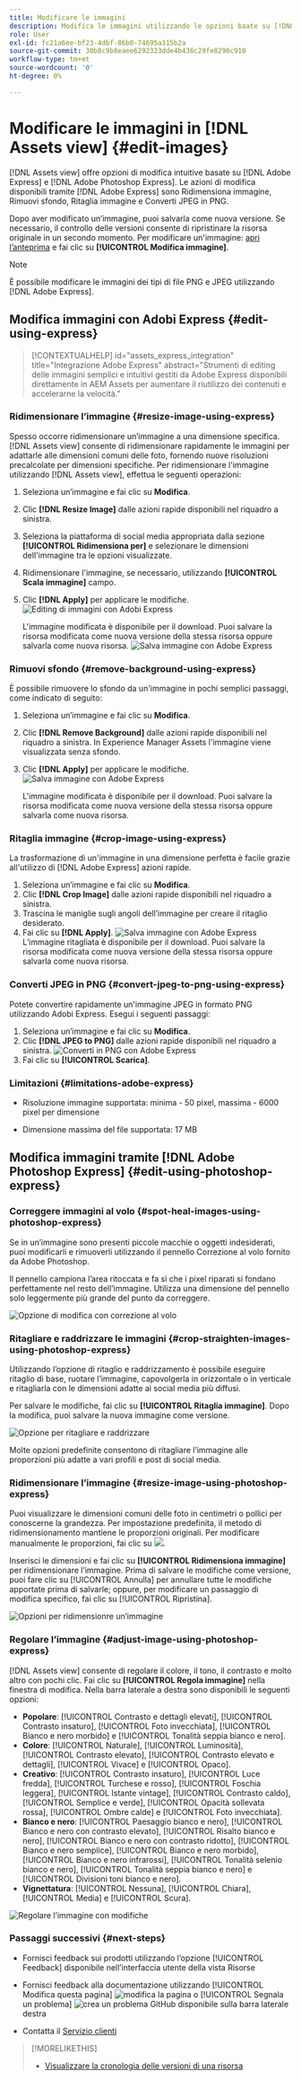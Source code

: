 ```yaml
---
title: Modificare le immagini
description: Modifica le immagini utilizzando le opzioni baate su [!DNL Adobe Photoshop Express] e salva le immagini aggiornate come versioni.
role: User
exl-id: fc21a6ee-bf23-4dbf-86b0-74695a315b2a
source-git-commit: 30b8c9b8eaee6292323dde4b436c29fe8290c910
workflow-type: tm+mt
source-wordcount: '0'
ht-degree: 0%

---
```


# Modificare le immagini in [!DNL Assets view] {#edit-images}

[!DNL Assets view] offre opzioni di modifica intuitive basate su [!DNL Adobe Express] e [!DNL Adobe Photoshop Express]. Le azioni di modifica disponibili tramite [!DNL Adobe Express] sono Ridimensiona immagine, Rimuovi sfondo, Ritaglia immagine e Converti JPEG in PNG.

Dopo aver modificato un’immagine, puoi salvarla come nuova versione. Se necessario, il controllo delle versioni consente di ripristinare la risorsa originale in un secondo momento. Per modificare un&#39;immagine: [apri l’anteprima](/help/assets/navigate-assets-view.md) e fai clic su **[!UICONTROL Modifica immagine]**.

>[!NOTE]
>
>È possibile modificare le immagini dei tipi di file PNG e JPEG utilizzando [!DNL Adobe Express].

<!--The editing actions that are available are Spot healing, Crop and straighten, Resize image, and Adjust image.-->

## Modifica immagini con Adobi Express {#edit-using-express}

>[!CONTEXTUALHELP]
>id="assets_express_integration"
>title="Integrazione Adobe Express"
>abstract="Strumenti di editing delle immagini semplici e intuitivi gestiti da Adobe Express disponibili direttamente in AEM Assets per aumentare il riutilizzo dei contenuti e accelerarne la velocità."

### Ridimensionare l’immagine {#resize-image-using-express}

Spesso occorre ridimensionare un’immagine a una dimensione specifica. [!DNL Assets view] consente di ridimensionare rapidamente le immagini per adattarle alle dimensioni comuni delle foto, fornendo nuove risoluzioni precalcolate per dimensioni specifiche. Per ridimensionare l&#39;immagine utilizzando [!DNL Assets view], effettua le seguenti operazioni:

1. Seleziona un’immagine e fai clic su **Modifica**.
2. Clic **[!DNL Resize Image]** dalle azioni rapide disponibili nel riquadro a sinistra.
3. Seleziona la piattaforma di social media appropriata dalla sezione **[!UICONTROL Ridimensiona per]** e selezionare le dimensioni dell&#39;immagine tra le opzioni visualizzate.
4. Ridimensionare l&#39;immagine, se necessario, utilizzando **[!UICONTROL Scala immagine]** campo.
5. Clic **[!DNL Apply]** per applicare le modifiche.
   ![Editing di immagini con Adobi Express](assets/adobe-express-resize-image.png)

   L&#39;immagine modificata è disponibile per il download. Puoi salvare la risorsa modificata come nuova versione della stessa risorsa oppure salvarla come nuova risorsa.
   ![Salva immagine con Adobe Express](assets/adobe-express-resize-save.png)

### Rimuovi sfondo {#remove-background-using-express}

È possibile rimuovere lo sfondo da un&#39;immagine in pochi semplici passaggi, come indicato di seguito:

1. Seleziona un’immagine e fai clic su **Modifica**.
2. Clic **[!DNL Remove Background]** dalle azioni rapide disponibili nel riquadro a sinistra. In Experience Manager Assets l&#39;immagine viene visualizzata senza sfondo.
3. Clic **[!DNL Apply]** per applicare le modifiche.
   ![Salva immagine con Adobe Express](assets/adobe-express-remove-background.png)

   L&#39;immagine modificata è disponibile per il download. Puoi salvare la risorsa modificata come nuova versione della stessa risorsa oppure salvarla come nuova risorsa.

### Ritaglia immagine {#crop-image-using-express}

La trasformazione di un&#39;immagine in una dimensione perfetta è facile grazie all&#39;utilizzo di [!DNL Adobe Express] azioni rapide.

1. Seleziona un’immagine e fai clic su **Modifica**.
2. Clic **[!DNL Crop Image]** dalle azioni rapide disponibili nel riquadro a sinistra.
3. Trascina le maniglie sugli angoli dell’immagine per creare il ritaglio desiderato.
4. Fai clic su **[!DNL Apply]**.
   ![Salva immagine con Adobe Express](assets/adobe-express-crop-image.png)
L’immagine ritagliata è disponibile per il download. Puoi salvare la risorsa modificata come nuova versione della stessa risorsa oppure salvarla come nuova risorsa.

### Converti JPEG in PNG {#convert-jpeg-to-png-using-express}

Potete convertire rapidamente un&#39;immagine JPEG in formato PNG utilizzando Adobi Express. Esegui i seguenti passaggi:

1. Seleziona un’immagine e fai clic su **Modifica**.
2. Clic **[!DNL JPEG to PNG]** dalle azioni rapide disponibili nel riquadro a sinistra.
   ![Converti in PNG con Adobe Express](assets/adobe-express-convert-image.png)
3. Fai clic su **[!UICONTROL Scarica]**.

### Limitazioni {#limitations-adobe-express}

* Risoluzione immagine supportata: minima - 50 pixel, massima - 6000 pixel per dimensione

* Dimensione massima del file supportata: 17 MB

## Modifica immagini tramite [!DNL Adobe Photoshop Express] {#edit-using-photoshop-express}

<!--
After editing an image, you can save the new image as a new version. Versioning helps you to revert to the original asset later, if needed. To edit an image, [open its preview](//help/navigate-assets-view.md#preview-assets) and click **[!UICONTROL Edit Image]** ![edit icon](assets/do-not-localize/edit-icon.png) from the rail on the right.

![Options to edit an image](assets/edit-image2.png)

*Figure: The options to edit images are powered by [!DNL Adobe Photoshop Express].*
-->

### Correggere immagini al volo {#spot-heal-images-using-photoshop-express}

Se in un’immagine sono presenti piccole macchie o oggetti indesiderati, puoi modificarli e rimuoverli utilizzando il pennello Correzione al volo fornito da Adobe Photoshop.

Il pennello campiona l’area ritoccata e fa sì che i pixel riparati si fondano perfettamente nel resto dell’immagine. Utilizza una dimensione del pennello solo leggermente più grande del punto da correggere.

![Opzione di modifica con correzione al volo](assets/edit-spot-healing.png)

<!-- 
TBD: See if we should give backlinks to PS docs for these concepts.
For more information about how Spot Healing works in Photoshop, see [retouching and repairing photos](https://helpx.adobe.com/photoshop/using/retouching-repairing-images.html). 
-->

### Ritagliare e raddrizzare le immagini {#crop-straighten-images-using-photoshop-express}

Utilizzando l’opzione di ritaglio e raddrizzamento è possibile eseguire ritaglio di base, ruotare l’immagine, capovolgerla in orizzontale o in verticale e ritagliarla con le dimensioni adatte ai social media più diffusi.

Per salvare le modifiche, fai clic su **[!UICONTROL Ritaglia immagine]**. Dopo la modifica, puoi salvare la nuova immagine come versione.

![Opzione per ritagliare e raddrizzare](assets/edit-crop-straighten.png)

Molte opzioni predefinite consentono di ritagliare l’immagine alle proporzioni più adatte a vari profili e post di social media.

### Ridimensionare l’immagine {#resize-image-using-photoshop-express}

Puoi visualizzare le dimensioni comuni delle foto in centimetri o pollici per conoscerne la grandezza. Per impostazione predefinita, il metodo di ridimensionamento mantiene le proporzioni originali. Per modificare manualmente le proporzioni, fai clic su ![](assets/do-not-localize/lock-closed-icon.png).

Inserisci le dimensioni e fai clic su **[!UICONTROL Ridimensiona immagine]** per ridimensionare l’immagine. Prima di salvare le modifiche come versione, puoi fare clic su [!UICONTROL Annulla] per annullare tutte le modifiche apportate prima di salvarle; oppure, per modificare un passaggio di modifica specifico, fai clic su [!UICONTROL Ripristina].

![Opzioni per ridimensionre un’immagine](assets/resize-image.png)

### Regolare l’immagine {#adjust-image-using-photoshop-express}

[!DNL Assets view] consente di regolare il colore, il tono, il contrasto e molto altro con pochi clic. Fai clic su **[!UICONTROL Regola immagine]** nella finestra di modifica. Nella barra laterale a destra sono disponibili le seguenti opzioni:

* **Popolare**: [!UICONTROL Contrasto e dettagli elevati], [!UICONTROL Contrasto insaturo], [!UICONTROL Foto invecchiata], [!UICONTROL Bianco e nero morbido] e [!UICONTROL Tonalità seppia bianco e nero].
* **Colore**: [!UICONTROL Naturale], [!UICONTROL Luminosità], [!UICONTROL Contrasto elevato], [!UICONTROL Contrasto elevato e dettagli], [!UICONTROL Vivace] e [!UICONTROL Opaco].
* **Creativo**: [!UICONTROL Contrasto insaturo], [!UICONTROL Luce fredda], [!UICONTROL Turchese e rosso], [!UICONTROL Foschia leggera], [!UICONTROL Istante vintage], [!UICONTROL Contrasto caldo], [!UICONTROL Semplice e verde], [!UICONTROL Opacità sollevata rossa], [!UICONTROL Ombre calde] e [!UICONTROL Foto invecchiata].
* **Bianco e nero**: [!UICONTROL Paesaggio bianco e nero], [!UICONTROL Bianco e nero con contrasto elevato], [!UICONTROL Risalto bianco e nero], [!UICONTROL Bianco e nero con contrasto ridotto], [!UICONTROL Bianco e nero semplice], [!UICONTROL Bianco e nero morbido], [!UICONTROL Bianco e nero infrarossi], [!UICONTROL Tonalità selenio bianco e nero], [!UICONTROL Tonalità seppia bianco e nero] e [!UICONTROL Divisioni toni bianco e nero].
* **Vignettatura**: [!UICONTROL Nessuna], [!UICONTROL Chiara], [!UICONTROL Media] e [!UICONTROL Scura].

![Regolare l’immagine con modifiche](assets/adjust-image.png)

<!--
TBD: Insert a video of the available social media options.
-->

### Passaggi successivi {#next-steps}

* Fornisci feedback sui prodotti utilizzando l’opzione [!UICONTROL Feedback] disponibile nell’interfaccia utente della vista Risorse

* Fornisci feedback alla documentazione utilizzando [!UICONTROL Modifica questa pagina] ![modifica la pagina](assets/do-not-localize/edit-page.png) o [!UICONTROL Segnala un problema] ![crea un problema GitHub](assets/do-not-localize/github-issue.png) disponibile sulla barra laterale destra

* Contatta il [Servizio clienti](https://experienceleague.adobe.com/?support-solution=General&amp;lang=it#support)

>[!MORELIKETHIS]
>
>* [Visualizzare la cronologia delle versioni di una risorsa](/help/assets/navigate-assets-view.md)
